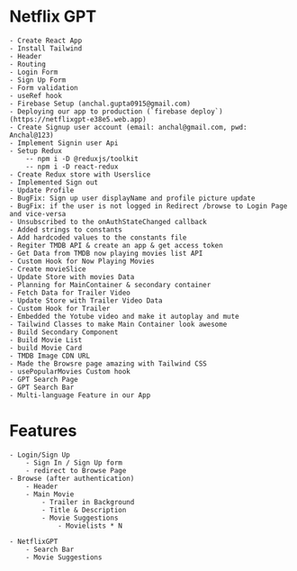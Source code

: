 # Netflix GPT

    - Create React App
    - Install Tailwind
    - Header
    - Routing
    - Login Form
    - Sign Up Form
    - Form validation
    - useRef hook
    - Firebase Setup (anchal.gupta0915@gmail.com)
    - Deploying our app to production (`firebase deploy`) (https://netflixgpt-e38e5.web.app)
    - Create Signup user account (email: anchal@gmail.com, pwd: Anchal@123)
    - Implement Signin user Api
    - Setup Redux
        -- npm i -D @reduxjs/toolkit
        -- npm i -D react-redux
    - Create Redux store with Userslice
    - Implemented Sign out
    - Update Profile
    - BugFix: Sign up user displayName and profile picture update
    - BugFix: if the user is not logged in Redirect /browse to Login Page and vice-versa
    - Unsubscribed to the onAuthStateChanged callback
    - Added strings to constants
    - Add hardcoded values to the constants file
    - Regiter TMDB API & create an app & get access token
    - Get Data from TMDB now playing movies list API
    - Custom Hook for Now Playing Movies
    - Create movieSlice
    - Update Store with movies Data
    - Planning for MainContainer & secondary container
    - Fetch Data for Trailer Video
    - Update Store with Trailer Video Data
    - Custom Hook for Trailer
    - Embedded the Yotube video and make it autoplay and mute
    - Tailwind Classes to make Main Container look awesome
    - Build Secondary Component
    - Build Movie List
    - build Movie Card
    - TMDB Image CDN URL
    - Made the Browsre page amazing with Tailwind CSS
    - usePopularMovies Custom hook
    - GPT Search Page
    - GPT Search Bar
    - Multi-language Feature in our App

# Features

    - Login/Sign Up
        - Sign In / Sign Up form
        - redirect to Browse Page
    - Browse (after authentication)
        - Header
        - Main Movie
            - Trailer in Background
            - Title & Description
            - Movie Suggestions
                - Movielists * N

    - NetflixGPT
        - Search Bar
        - Movie Suggestions
